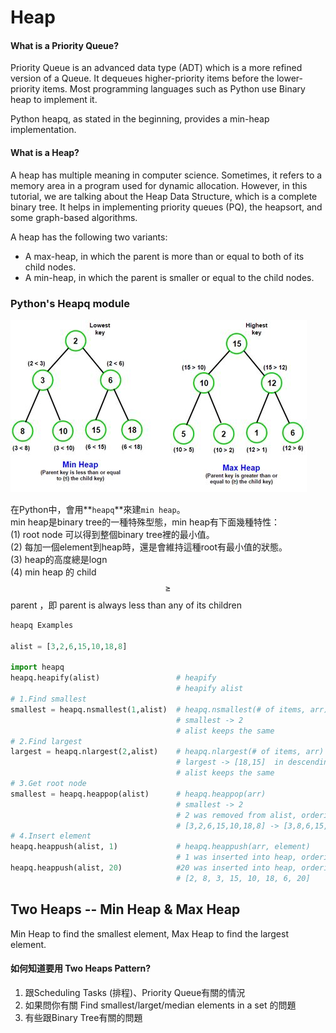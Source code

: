 # Heap

#### What is a Priority Queue?

Priority Queue is an advanced data type \(ADT\) which is a more refined version of a Queue. It dequeues higher-priority items before the lower-priority items. Most programming languages such as Python use Binary heap to implement it.

Python heapq, as stated in the beginning, provides a min-heap implementation.

#### What is a Heap?

A heap has multiple meaning in computer science. Sometimes, it refers to a memory area in a program used for dynamic allocation. However, in this tutorial, we are talking about the Heap Data Structure, which is a complete binary tree. It helps in implementing priority queues \(PQ\), the heapsort, and some graph-based algorithms.

A heap has the following two variants:

* A max-heap, in which the parent is more than or equal to both of its child nodes.
* A min-heap, in which the parent is smaller or equal to the child nodes.

### Python's Heapq module

![](../../.gitbook/assets/minheap_maxheap.jpeg)

在Python中，會用**`heapq`**來建`min heap`。  
min heap是binary tree的一種特殊型態，min heap有下面幾種特性：  
\(1\) root node 可以得到整個binary tree裡的最小值。  
\(2\) 每加一個element到heap時，還是會維持這種root有最小值的狀態。  
\(3\) heap的高度總是logn  
\(4\) min heap 的 child $$\geqslant$$ parent ，即 parent is always less than any of its children

```python
heapq Examples

alist = [3,2,6,15,10,18,8]

import heapq
heapq.heapify(alist)                 # heapify
                                     # heapify alist
# 1.Find smallest 
smallest = heapq.nsmallest(1,alist)  # heapq.nsmallest(# of items, arr)
                                     # smallest -> 2 
                                     # alist keeps the same
# 2.Find largest
largest = heapq.nlargest(2,alist)    # heapq.nlargest(# of items, arr)
                                     # largest -> [18,15]  in descending order
                                     # alist keeps the same
# 3.Get root node
smallest = heapq.heappop(alist)      # heapq.heappop(arr)
                                     # smallest -> 2
                                     # 2 was removed from alist, ordering was changed too
                                     # [3,2,6,15,10,18,8] -> [3,8,6,15,10,18]
# 4.Insert element
heapq.heappush(alist, 1)             # heapq.heappush(arr, element)
                                     # 1 was inserted into heap, ordering is maintained.
heapq.heappush(alist, 20)            #20 was inserted into heap, ordering is maintained.
                                     # [2, 8, 3, 15, 10, 18, 6, 20]

```

## Two Heaps -- Min Heap & Max Heap

Min Heap to find the smallest element, Max Heap to find the largest element. 

#### 如何知道要用 Two Heaps Pattern?

1. 跟Scheduling Tasks \(排程\)、Priority Queue有關的情況
2. 如果問你有關 Find smallest/larget/median elements in a set 的問題
3. 有些跟Binary Tree有關的問題

#### 


